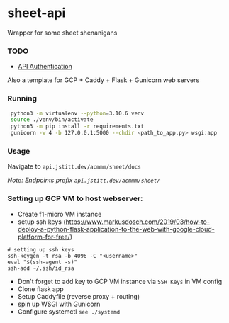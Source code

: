 # sheet-api
Wrapper for some sheet shenanigans

### TODO

* [API Authentication](https://blog.teclado.com/api-key-authentication-with-flask/)

Also a template for GCP + Caddy + Flask + Gunicorn web servers

### Running
```sh
 python3 -m virtualenv --python=3.10.6 venv
 source ./venv/bin/activate
 python3 -m pip install -r requirements.txt
 gunicorn -w 4 -b 127.0.0.1:5000 --chdir <path_to_app.py> wsgi:app
```

### Usage

Navigate to `api.jstitt.dev/acmmm/sheet/docs`

*Note: Endpoints prefix `api.jstitt.dev/acmmm/sheet/`*

### Setting up GCP VM to host webserver:
* Create f1-micro VM instance
* setup ssh keys (https://www.markusdosch.com/2019/03/how-to-deploy-a-python-flask-application-to-the-web-with-google-cloud-platform-for-free/)
```
# setting up ssh keys
ssh-keygen -t rsa -b 4096 -C "<username>"
eval "$(ssh-agent -s)"
ssh-add ~/.ssh/id_rsa
```
* Don't forget to add key to GCP VM instance via `SSH Keys` in VM config
* Clone flask app
* Setup Caddyfile (reverse proxy + routing)
* spin up WSGI with Gunicorn
* Configure systemctl `see ./systemd`
